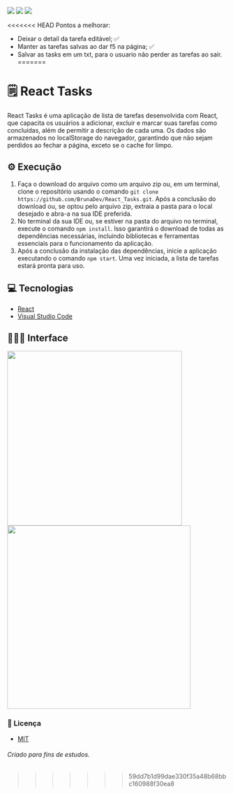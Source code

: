 <p>
  <img src="https://img.shields.io/static/v1?label=License&message=MIT&color=00bfff&style=plastic"/>
  
  <img src="https://img.shields.io/static/v1?label=LP&message=React&color=daa520&style=plastic"/>
  
  <img src="https://img.shields.io/static/v1?label=IDE&message=VsCode&color=9acd32&style=plastic"/>
</p>

<<<<<<< HEAD
Pontos a melhorar:
- Deixar o detail da tarefa editável; ✅
- Manter as tarefas salvas ao dar f5 na página; ✅
- Salvar as tasks em um txt, para o usuario não perder as tarefas ao sair.
=======
# 🗒️ React Tasks

React Tasks é uma aplicação de lista de tarefas desenvolvida com React, que capacita os usuários a adicionar, excluir e marcar suas tarefas como concluídas, além de permitir a descrição de cada uma. Os dados são armazenados no localStorage do navegador, garantindo que não sejam perdidos ao fechar a página, exceto se o cache for limpo.

## ⚙ Execução
1. Faça o download do arquivo como um arquivo zip ou, em um terminal, clone o repositório usando o comando `git clone https://github.com/BrunaDev/React_Tasks.git`. Após a conclusão do download ou, se optou pelo arquivo zip, extraia a pasta para o local desejado e abra-a na sua IDE preferida.
2. No terminal da sua IDE ou, se estiver na pasta do arquivo no terminal, execute o comando `npm install`. Isso garantirá o download de todas as dependências necessárias, incluindo bibliotecas e ferramentas essenciais para o funcionamento da aplicação.
3. Após a conclusão da instalação das dependências, inicie a aplicação executando o comando `npm start`. Uma vez iniciada, a lista de tarefas estará pronta para uso.

## 💻 Tecnologias
- [React](https://react.dev/learn)
- [Visual Studio Code](https://code.visualstudio.com)

## 🧑🏻‍💻 Interface
<div style="flex-direction: row;justify-content: space-between;">
    <img src="https://github.com/BrunaDev/React_Tasks/assets/72671246/e3bf6228-c5dd-49cf-8696-9e9119eff583" style="width: 400px; height: auto;">
    <img src="https://github.com/BrunaDev/React_Tasks/assets/72671246/eaa66c07-a753-473b-8644-03d8217f8055" style="width: 420px; height: auto;">
</div>

### :small_blue_diamond: Licença
- [MIT](https://github.com/BrunaDev/React_Tasks/blob/main/LICENSE)


###### Criado para fins de estudos.
>>>>>>> 59dd7b1d99dae330f35a48b68bbc160988f30ea8
